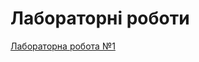 # Лабораторні роботи
[Лабораторна робота №1](https://github.com/Kristina200220/mope_labs/tree/main/Lab1)
